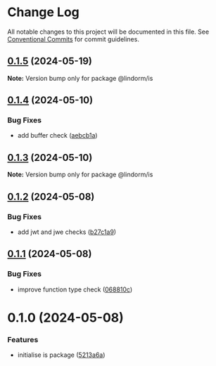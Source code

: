 # Change Log

All notable changes to this project will be documented in this file.
See [Conventional Commits](https://conventionalcommits.org) for commit guidelines.

## [0.1.5](https://github.com/lindorm-io/monorepo/compare/@lindorm/is@0.1.4...@lindorm/is@0.1.5) (2024-05-19)

**Note:** Version bump only for package @lindorm/is

## [0.1.4](https://github.com/lindorm-io/monorepo/compare/@lindorm/is@0.1.3...@lindorm/is@0.1.4) (2024-05-10)

### Bug Fixes

- add buffer check ([aebcb1a](https://github.com/lindorm-io/monorepo/commit/aebcb1a9074792381a2d60b574b18a33adcbff43))

## [0.1.3](https://github.com/lindorm-io/monorepo/compare/@lindorm/is@0.1.2...@lindorm/is@0.1.3) (2024-05-10)

**Note:** Version bump only for package @lindorm/is

## [0.1.2](https://github.com/lindorm-io/monorepo/compare/@lindorm/is@0.1.1...@lindorm/is@0.1.2) (2024-05-08)

### Bug Fixes

- add jwt and jwe checks ([b27c1a9](https://github.com/lindorm-io/monorepo/commit/b27c1a986066c8305489bbbf4fd70ca3ef5b1a2f))

## [0.1.1](https://github.com/lindorm-io/monorepo/compare/@lindorm/is@0.1.0...@lindorm/is@0.1.1) (2024-05-08)

### Bug Fixes

- improve function type check ([068810c](https://github.com/lindorm-io/monorepo/commit/068810cac3ca995baff35063ea2d0cc3e50ee20b))

# 0.1.0 (2024-05-08)

### Features

- initialise is package ([5213a6a](https://github.com/lindorm-io/monorepo/commit/5213a6a55b146c1181f9530b855fd6d4f061dd05))
